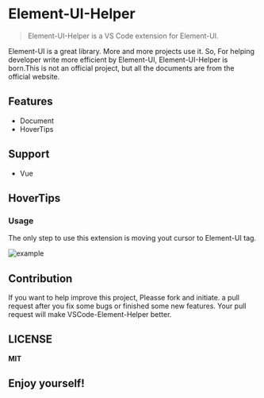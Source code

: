# Element-UI-Helper
> Element-UI-Helper is a VS Code extension for Element-UI.

Element-UI is a great library. More and more projects use it. So, For helping developer write more efficient by Element-UI, Element-UI-Helper is born.This is not an official project, but all the documents are from the official website.

## Features

* Document
* HoverTips

## Support

* Vue

## HoverTips

### Usage

The only step to use this extension is moving yout cursor to Element-UI tag.

![example](https://s1.ax1x.com/2020/10/15/0T6xk6.gif)

## Contribution

If you want to help improve this project, Pleasse fork and initiate. a pull request after you fix some bugs or finished some new features. Your pull request will make VSCode-Element-Helper better.

## LICENSE

**MIT**

## **Enjoy yourself!**
